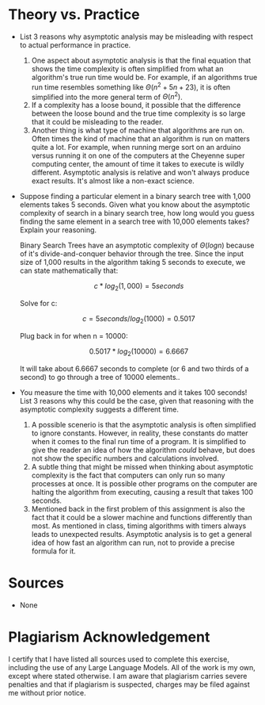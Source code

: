 # Theory vs. Practice

- List 3 reasons why asymptotic analysis may be misleading with respect to
  actual performance in practice.

  1) One aspect about asymptotic analysis is that the final equation
    that shows the time complexity is often simplified from what an
    algorithm's true run time would be. For example, if an algorithms
    true run time resembles something like $\Theta(n^2 + 5n + 23)$,
    it is often simplified into the more general term of $\Theta(n^2)$.
  2) If a complexity has a loose bound, it possible that the difference
    between the loose bound and the true time complexity is so large that 
    it could be misleading to the reader.
  3) Another thing is what type of machine that algorithms are run on. Often 
    times the kind of machine that an algorithm is run on matters quite a lot. 
    For example, when running merge sort on an arduino versus running it on one 
    of the computers at the Cheyenne super computing center, the amount of time 
    it takes to execute is wildly different. Asymptotic analysis is relative
    and won't always produce exact results. It's almost like a non-exact 
    science.



- Suppose finding a particular element in a binary search tree with 1,000
  elements takes 5 seconds. Given what you know about the asymptotic complexity
  of search in a binary search tree, how long would you guess finding the same
  element in a search tree with 10,000 elements takes? Explain your reasoning.

  Binary Search Trees have an asymptotic complexity of $\Theta(logn)$ because of
  it's divide-and-conquer behavior through the tree. Since the input size of 
  1,000 results in the algorithm taking 5 seconds to execute, we can state
  mathematically that:
  
  $$c*log{_2}(1,000) = 5 seconds$$

  Solve for c:

  $$c = 5 seconds / log{_2}(1000) = 0.5017$$

  Plug back in for when n = 10000:

  $$0.5017 * log{_2}(10000) = 6.6667$$

  It will take about 6.6667 seconds to complete (or 6 and two thirds of a second) 
  to go through a tree of 10000 elements..


- You measure the time with 10,000 elements and it takes 100 seconds! List 3
  reasons why this could be the case, given that reasoning with the asymptotic
  complexity suggests a different time.

  1) A possible scenerio is that the asymptotic analysis is often simplified
    to ignore constants. However, in reality, these constants do matter when
    it comes to the final run time of a program. It is simplified to give the
    reader an idea of how the algorithm *could* behave, but does not show the
    specific numbers and calculations involved.
  2) A subtle thing that might be missed when thinking about asymptotic 
    complexity is the fact that computers can only run so many processes at 
    once. It is possible other programs on the computer are halting the 
    algorithm from executing, causing a result that takes 100 seconds.
  3) Mentioned back in the first problem of this assignment  is also 
    the fact that it could be a slower machine and functions differently 
    than most. As mentioned in class, timing algorithms with timers 
    always leads to unexpected results. Asymptotic analysis is to get 
    a general idea of how fast an algorithm can run, not to provide a 
    precise formula for it.



# Sources
- None

# Plagiarism Acknowledgement

I certify that I have listed all sources used to complete this exercise, 
including the use of any Large Language Models. All of the work is my own, 
except where stated otherwise. I am aware that plagiarism carries severe 
penalties and that if plagiarism is suspected, charges may be filed against 
me without prior notice.